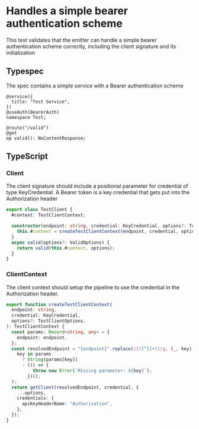 # Handles a simple bearer authentication scheme

This test validates that the emitter can handle a simple bearer authentication scheme correctly, including the client signature and its initialization

## Typespec

The spec contains a simple service with a Bearer authentication scheme

```tsp
@service({
  title: "Test Service",
})
@useAuth(BearerAuth)
namespace Test;

@route("/valid")
@get
op valid(): NoContentResponse;
```

## TypeScript

### Client

The client signature should include a positional parameter for credential of type KeyCredential. A Bearer token is a key credential that gets put into the Authorization header

```ts src/testClient.ts class TestClient
export class TestClient {
  #context: TestClientContext;

  constructor(endpoint: string, credential: KeyCredential, options?: TestClientOptions) {
    this.#context = createTestClientContext(endpoint, credential, options);
  }
  async valid(options?: ValidOptions) {
    return valid(this.#context, options);
  }
}
```

### ClientContext

The client context should setup the pipeline to use the credential in the Authorization header.

```ts src/api/testClientContext.ts function createTestClientContext
export function createTestClientContext(
  endpoint: string,
  credential: KeyCredential,
  options?: TestClientOptions,
): TestClientContext {
  const params: Record<string, any> = {
    endpoint: endpoint,
  };
  const resolvedEndpoint = "{endpoint}".replace(/{([^}]+)}/g, (_, key) =>
    key in params
      ? String(params[key])
      : (() => {
          throw new Error(`Missing parameter: ${key}`);
        })(),
  );
  return getClient(resolvedEndpoint, credential, {
    ...options,
    credentials: {
      apiKeyHeaderName: "Authorization",
    },
  });
}
```
